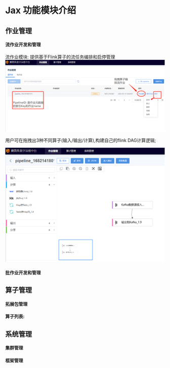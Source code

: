 # Jax 功能模块介绍

## 作业管理

#### 流作业开发和管理

流作业模块: 提供基于Flink算子的流任务编排和启停管理
![流pipeline管理](images/流作业pipeline.png)

用户可在拖拽出3种不同算子(输入/输出/计算),构建自己的flink DAG计算逻辑;

![流算子编排](images/流作业拖拽编辑.png)



#### 批作业开发和管理


	
## 算子管理

#### 拓展包管理
#### 算子列表: 

## 系统管理

#### 集群管理
#### 框架管理



